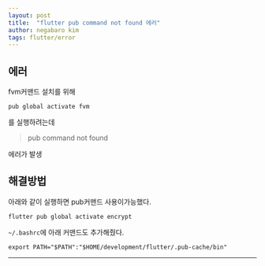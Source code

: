 ```yaml
---
layout: post
title:  "flutter pub command not found 에러"
author: negabaro kim
tags: flutter/error
---
```



## 에러

fvm커맨드 설치를 위해

```
pub global activate fvm 
```

를 실행하려는데

> pub command not found

에러가 발생

## 해결방법

아래와 같이 실행하면 pub커맨드 사용이가능했다.

```
flutter pub global activate encrypt
```

`~/.bashrc`에 아래 커맨드도 추가해줬다.

```
export PATH="$PATH":"$HOME/development/flutter/.pub-cache/bin"
```

---

[pub command not found]: https://github.com/flutter/flutter/issues/34475

